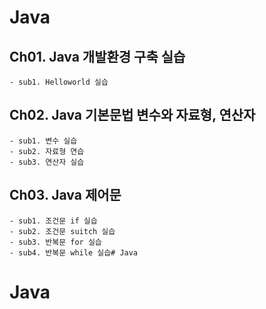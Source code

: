 # Java

## Ch01. Java 개발환경 구축 실습
	- sub1. Helloworld 실습

## Ch02. Java 기본문법 변수와 자료형, 연산자
	- sub1. 변수 실습
	- sub2. 자료형 연습
	- sub3. 연산자 실습

## Ch03. Java 제어문
	- sub1. 조건문 if 실습
	- sub2. 조건문 suitch 실습
	- sub3. 반복문 for 실습
	- sub4. 반복문 while 실습# Java
# Java
